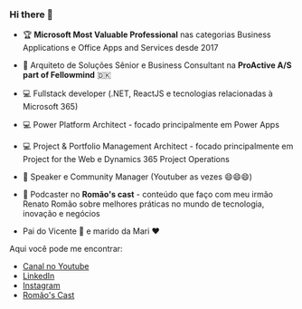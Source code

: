 ### Hi there 👋

- 🏆 **Microsoft Most Valuable Professional** nas categorias Business Applications e Office Apps and Services desde 2017
- 👔 Arquiteto de Soluções Sênior e Business Consultant na **ProActive A/S part of Fellowmind** 🇩🇰
- 💻 Fullstack developer (.NET, ReactJS e tecnologias relacionadas à Microsoft 365)
- 💻 Power Platform Architect - focado principalmente em Power Apps
- 💻 Project & Portfolio Management Architect - focado principalmente em Project for the Web e Dynamics 365 Project Operations
- 🎤 Speaker e Community Manager (Youtuber as vezes 😄😄😄)
- 🎤 Podcaster no **Romão's cast** - conteúdo que faço com meu irmão Renato Romão sobre melhores práticas no mundo de tecnologia, inovação e negócios

- Pai do Vicente 👶 e marido da Mari ❤️

Aqui você pode me encontrar:
- [Canal no Youtube](http://youtube.com/douglasromao)
- [LinkedIn](https://www.linkedin.com/in/douglas-romao/)
- [Instagram](https://www.instagram.com/douglasoromao/)
- [Romão's Cast](https://www.anchor.fm/romaoscast/)



<!--
**douglasromao/douglasromao** is a ✨ _special_ ✨ repository because its `README.md` (this file) appears on your GitHub profile.

Here are some ideas to get you started:

- 🔭 I’m currently working on ...
- 🌱 I’m currently learning ...
- 👯 I’m looking to collaborate on ...
- 🤔 I’m looking for help with ...
- 💬 Ask me about ...
- 📫 How to reach me: ...
- 😄 Pronouns: ...
- ⚡ Fun fact: ...
-->
